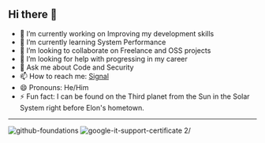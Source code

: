 ## Hi there 👋

<!--
**DeiAsPie/DeiAsPie** is a ✨ _special_ ✨ repository because its `README.md` (this file) appears on your GitHub profile.

Here are some ideas to get you started:
-->

- 🔭 I’m currently working on Improving my development skills
- 🌱 I’m currently learning System Performance
- 👯 I’m looking to collaborate on Freelance and OSS projects
- 🤔 I’m looking for help with progressing in my career
- 💬 Ask me about Code and Security
- 📫 How to reach me: [Signal](https://signal.me/#eu/19Yp0f7xGAZV1OSnvg3wxR-Es0HoI34qBLhRA5UjhgG2Gt4Tl01KFJxgfUt1U2YA)
- 😄 Pronouns: He/Him
- ⚡ Fun fact: I can be found on the Third planet from the Sun in the Solar System right before Elon's hometown.

---

![github-foundations](https://github.com/user-attachments/assets/65e783c8-edf7-4eea-8f66-72c35be45d5a)
![google-it-support-certificate 2](https://github.com/user-attachments/assets/45b0a5db-f071-40ac-97da-00b9b79ec1c8)/
